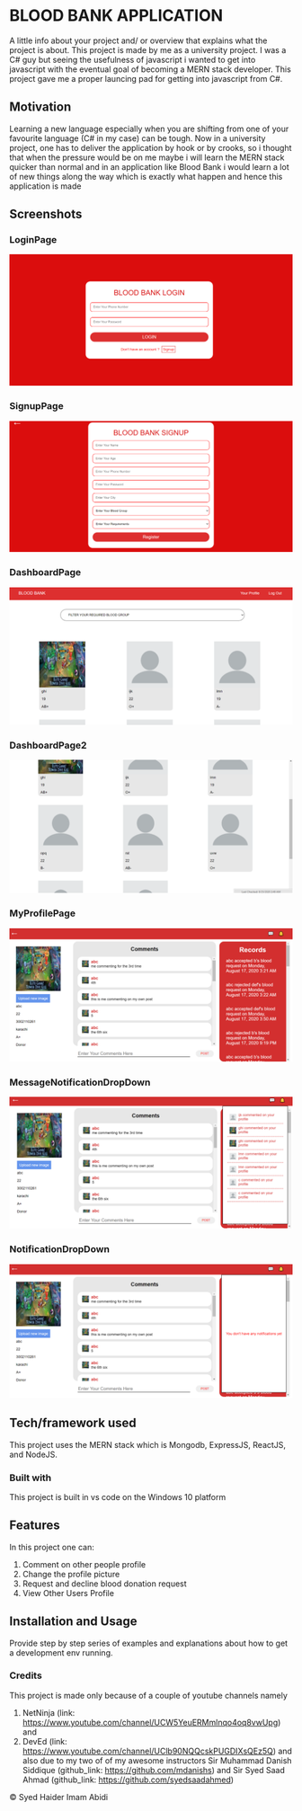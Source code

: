 # BLOOD BANK APPLICATION


A little info about your project and/ or overview that explains what the project is about.
This project is made by me as a university project. I was a C# guy but seeing the usefulness of javascript i wanted to get into javascript with the eventual goal of becoming a MERN stack developer. This project gave me a proper launcing pad for getting into javascript from C#.

## Motivation


Learning a new language especially when you are shifting from one of your favourite language (C# in my case) can be tough. Now in a university project, one has to deliver the application by hook or by crooks, so i thought that when the pressure would be on me maybe i will learn the MERN stack quicker than normal and in an application like Blood Bank i would learn a lot of new things along the way which is exactly what happen and hence this application is made 

## Screenshots




### LoginPage

![](images/loginPage.png)


### SignupPage

![](images/signupPage.png)


### DashboardPage 

![](images/dashboardPage.png)


### DashboardPage2

![](images/dashboardPage2.png)


### MyProfilePage

![](images/myProfile.png)


### MessageNotificationDropDown 

![](images/messageNotificationDropDown.png)


### NotificationDropDown

![](images/notificationDropDown.png)


## Tech/framework used


This project uses the MERN stack which is Mongodb, ExpressJS, ReactJS, and NodeJS.

### Built with


This project is built in vs code on the Windows 10 platform
    
## Features


In this project one can:
1. Comment on other people profile
2. Change the profile picture
3. Request and decline blood donation request
4. View Other Users Profile

## Installation and Usage


Provide step by step series of examples and explanations about how to get a development env running.

### Credits


This project is made only because of a couple of youtube channels namely 
1. NetNinja (link: https://www.youtube.com/channel/UCW5YeuERMmlnqo4oq8vwUpg) and
2. DevEd (link: https://www.youtube.com/channel/UClb90NQQcskPUGDIXsQEz5Q) 
and also due to my two of of my awesome instructors
Sir Muhammad Danish Siddique (github_link: https://github.com/mdanishs) and
Sir Syed Saad Ahmad (github_link: https://github.com/syedsaadahmed)

 © Syed Haider Imam Abidi
